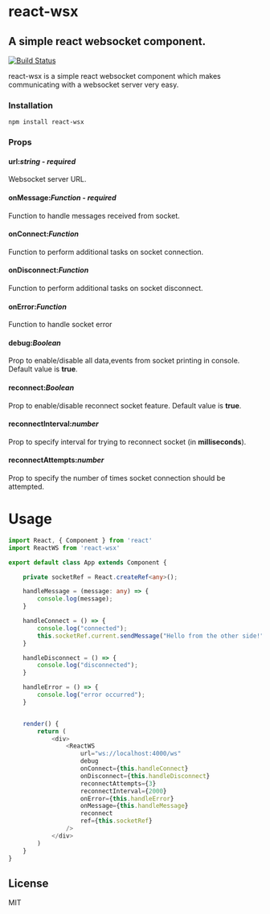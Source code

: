 # react-wsx
## A simple react websocket component.

[![Build Status](https://travis-ci.org/joemccann/dillinger.svg?branch=master)](https://travis-ci.org/joemccann/dillinger)

react-wsx is a simple react websocket component which makes communicating with a websocket server very easy.

### Installation
```
npm install react-wsx
```

### Props
#### url:*string* - *required*
Websocket server URL.

#### onMessage:*Function* - *required*
Function to handle messages received from socket.

#### onConnect:*Function* 
Function to perform additional tasks on socket connection.

#### onDisconnect:*Function* 
Function to perform additional tasks on socket disconnect.

#### onError:*Function* 
Function to handle socket error

#### debug:*Boolean*
Prop to enable/disable all data,events from socket printing in console. Default value is **true**.

#### reconnect:*Boolean*
Prop to enable/disable reconnect socket feature. Default value is **true**.

#### reconnectInterval:*number*
Prop to specify interval for trying to reconnect socket (in **milliseconds**).

#### reconnectAttempts:*number*
Prop to specify the number of times socket connection should be attempted.

# Usage
```ts
import React, { Component } from 'react'
import ReactWS from 'react-wsx'

export default class App extends Component {

    private socketRef = React.createRef<any>();

    handleMessage = (message: any) => {
        console.log(message);
    }

    handleConnect = () => {
        console.log("connected");
        this.socketRef.current.sendMessage("Hello from the other side!");
    }

    handleDisconnect = () => {
        console.log("disconnected");
    }

    handleError = () => {
        console.log("error occurred");
    }


    render() {
        return (
            <div>
                <ReactWS
                    url="ws://localhost:4000/ws"
                    debug
                    onConnect={this.handleConnect}
                    onDisconnect={this.handleDisconnect}
                    reconnectAttempts={3}
                    reconnectInterval={2000}
                    onError={this.handleError}
                    onMessage={this.handleMessage}
                    reconnect
                    ref={this.socketRef}
                />
            </div>
        )
    }
}
```

## License
MIT

